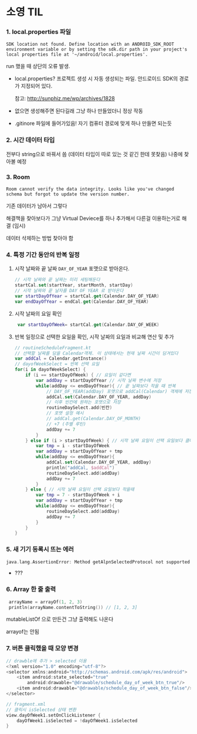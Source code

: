 # 소영 TIL



### 1. local.properties 파일

```
SDK location not found. Define location with an ANDROID_SDK_ROOT environment variable or by setting the sdk.dir path in your project's local properties file at '~/android/local.properties'.
```

 run 했을 때 상단의 오류 발생.

- local.properties? 프로젝트 생성 시 자동 생성되는 파일. 안드로이드 SDK의 경로가 지정되어 있다.

  참고:  http://sunphiz.me/wp/archives/1828

- 없으면 생성해주면 된다길래 그냥 하나 만들었더니 정상 작동

- .gitinore 파일에 들어가있음! 자기 컴퓨터 경로에 맞게 하나 만들면 되는듯

### 2. 시간 데이터 타입

전부다 string으로 바꿔서 씀 (데이터 타입이 따로 있는 것 같긴 한데 못찾음) 나중에 찾아볼 예정

### 3. Room 

```
Room cannot verify the data integrity. Looks like you've changed schema but forgot to update the version number.
```

기존 데이터가 남아서 그렇다 

해결책을 찾아보다가 그냥 Virtual Deviece를 하나 추가해서 다른걸 이용하는거로 해결 (임시)

데이터 삭제하는 방법 찾아야 함

### 4. 특정 기간 동안의 반복 일정 

1. 시작 날짜와 끝 날짜 `DAY_OF_YEAR` 포맷으로 받아온다.

   ```kotlin
   // 시작 날짜와 끝 날짜는 미리 세팅해둔다
   startCal.set(startYear, startMonth, startDay)
   // 시작 날짜와 끝 날자를 DAY OF YEAR 로 받아온다
   var startDayOfYear = startCal.get(Calendar.DAY_OF_YEAR)
   var endDayOfYear = endCal.get(Calendar.DAY_OF_YEAR)
   ```

2. 시작 날짜의 요일 확인

   ```kotlin
    var startDayOfWeek= startCal.get(Calendar.DAY_OF_WEEK)
   ```

3. 반복 일정으로 선택한 요일을 확인, 시작 날짜의 요일과 비교해 연산 및 추가

   ```kotlin
   // routineScheduleFragment.kt
   // 선택할 날짜를 담을 Calendar객체. 이 상태에서는 현재 날짜 시간이 담겨있다 
   var addCal = Calendar.getInstance()
   // dayofWeekSelect = 반복 선택 요일 
   for(i in dayofWeekSelect) {            
       if (i == startDayOfWeek) { // 요일이 같다면
           var addDay = startDayOfYear // 시작 날짜 변수에 저장 
           while(addDay <= endDayOfYear){ // 끝 날짜보다 작을 때 반복
               // DAY_OF_YEAR(addDay) 포맷으로 addCal(Calendar) 객체에 저장
               addCal.set(Calendar.DAY_OF_YEAR, addDay) 
               // 이후 빈칸에 원하는 포맷으로 저장
               routineDaySelect.add(빈칸)
               // 포맷 설정 예시
               // addCal.get(Calendar.DAY_OF_MONTH)
               // +7 (주별 루틴)
               addDay += 7
           }
       } else if (i > startDayOfWeek) { // 시작 날짜 요일이 선택 요일보다 클때
           var tmp = i - startDayOfWeek
           var addDay = startDayOfYear + tmp
           while(addDay <= endDayOfYear){
               addCal.set(Calendar.DAY_OF_YEAR, addDay)
               println("addCal, $addCal")
               routineDaySelect.add(addDay)
               addDay += 7
           }
       } else { // 시작 날짜 요일이 선택 요일보다 작을때
           var tmp = 7 - startDayOfWeek + i
           var addDay = startDayOfYear + tmp
           while(addDay <= endDayOfYear){
               routineDaySelect.add(addDay)
               addDay += 7
           }
       }
   }
   ```

### 5. 새 기기 등록시 뜨는 에러

```kotlin
java.lang.AssertionError: Method getAlpnSelectedProtocol not supported for object SSL socket over Socket[address=firestore.googleapis.com/34.64.4.10,port=443,localPort=38172]

```

- ???

### 6. Array 한 줄 출력

```kotlin
 arrayName = arrayOf(1, 2, 3)
 println(arrayName.contentToString()) // [1, 2, 3]
```

mutableListOf 으로 만든건 그냥 출력해도 나온다

arrayof는 안됨

### 7. 버튼 클릭했을 때 모양 변경

```kotlin
// drawble에 추가 > selected 이용
<?xml version="1.0" encoding="utf-8"?>
<selector xmlns:android="http://schemas.android.com/apk/res/android">
    <item android:state_selected="true"
        android:drawable="@drawable/schedule_day_of_week_btn_true"/>
    <item android:drawable="@drawable/schedule_day_of_week_btn_false"/>
</selector>
```

```kotlin
// fragment.xml
// 클릭시 isSelected 상태 변환
view.dayOfWeek1.setOnClickListener {
    dayOfWeek1.isSelected = !dayOfWeek1.isSelected
}
```




